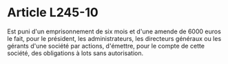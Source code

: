 # Article L245-10

Est puni d'un emprisonnement de six mois et d'une amende de 6000 euros le fait, pour le président, les administrateurs, les directeurs généraux ou les gérants d'une société par actions, d'émettre, pour le compte de cette société, des obligations à lots sans autorisation.
